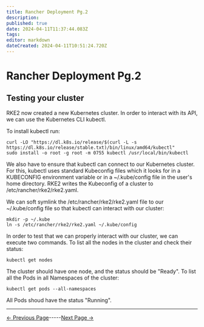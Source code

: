 ```yaml
---
title: Rancher Deployment Pg.2
description: 
published: true
date: 2024-04-11T11:37:44.083Z
tags: 
editor: markdown
dateCreated: 2024-04-11T10:51:24.720Z
---
```


# Rancher Deployment Pg.2
## Testing your cluster

RKE2 now created a new Kubernetes cluster. In order to interact with its API, we can use the Kubernetes CLI kubectl.

To install kubectl run:
```
curl -LO "https://dl.k8s.io/release/$(curl -L -s https://dl.k8s.io/release/stable.txt)/bin/linux/amd64/kubectl"
sudo install -o root -g root -m 0755 kubectl /usr/local/bin/kubectl
```


We also have to ensure that kubectl can connect to our Kubernetes cluster. For this, kubectl uses standard Kubeconfig files which it looks for in a KUBECONFIG environment variable or in a ~/.kube/config file in the user's home directory.
RKE2 writes the Kubeconfig of a cluster to /etc/rancher/rke2/rke2.yaml.

We can soft symlink the /etc/rancher/rke2/rke2.yaml file to our ~/.kube/config file so that kubectl can interact with our cluster:
```
mkdir -p ~/.kube
ln -s /etc/rancher/rke2/rke2.yaml ~/.kube/config
```
 
In order to test that we can properly interact with our cluster, we can execute two commands.
To list all the nodes in the cluster and check their status:
```
kubectl get nodes
```
The cluster should have one node, and the status should be "Ready".
To list all the Pods in all Namespaces of the cluster:
```
kubectl get pods --all-namespaces
```
All Pods shoud have the status "Running".

---

[<- Previous Page](/Documentation/Rancher)-----[Next Page ->](/Documentation/Rancher/Pg3)
